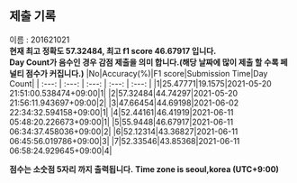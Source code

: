 


  
## 제출 기록  
이름 : 201621021  
**현재 최고 정확도 57.32484, 최고 f1 score 46.67917 입니다.**  
**Day Count가 음수인 경우 감점 제출을 의미 합니다.(해당 날짜에 많이 제출 할 수록 페널티 점수가 커집니다.)**
|No|Accuracy(%)|F1 score|Submission Time|Day Count|
| :---: | :---: | :---: | :---: | :---: |
|1|25.47771|19.1575|2021-05-20 21:51:00.538474+09:00|1|
|2|57.32484|44.74297|2021-05-20 21:56:11.943697+09:00|2|
|3|47.66454|44.69198|2021-06-02 22:34:32.594158+09:00|1|
|4|52.44161|46.41919|2021-06-11 05:48:20.226673+09:00|1|
|5|55.9448|46.67917|2021-06-11 06:34:37.458036+09:00|2|
|6|52.12314|43.36827|2021-06-11 06:45:56.019786+09:00|3|
|7|52.33546|43.85368|2021-06-11 06:58:24.929645+09:00|4|


**점수는 소숫점 5자리 까지 출력됩니다.**
**Time zone is seoul,korea (UTC+9:00)**
